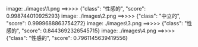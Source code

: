 image: ./images\1.png ==>>>>  {"class": "性感的", "score": 0.998744010925293}
image: ./images\2.png ==>>>>  {"class": "中立的", "score": 0.9999688863754272}
image: ./images\3.png ==>>>>  {"class": "性感的", "score": 0.8443692326545715}
image: ./images\4.png ==>>>>  {"class": "性感的", "score": 0.7961145639419556}
